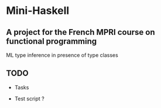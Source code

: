 Mini-Haskell
============

A project for the French MPRI course on functional programming
--------------------------------------------------------------

ML type inference in presence of type classes

TODO
----

- Tasks

- Test script ?
